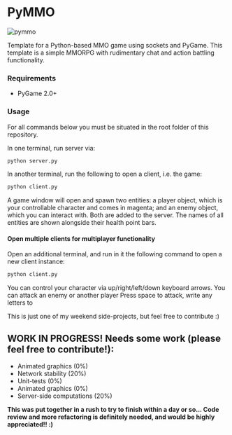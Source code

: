 # PyMMO

![pymmo](https://github.com/luisoutomaior/pymmo/blob/main/pymmo.png?raw=true)



Template for a Python-based MMO game using sockets and PyGame. This template is a simple MMORPG with rudimentary chat and action battling functionality. 


### Requirements
- PyGame 2.0+

### Usage
For all commands below you must be situated in the root folder of this repository.

In one terminal, run server via:
```sh
python server.py
```

In another terminal, run the following to open a client, i.e. the game: 

```sh
python client.py
````

A game window will open and spawn two entities: a player object, which is your controllable character and comes in magenta; and an enemy object, which you can interact with. Both are added to the server. The names of all entities are shown alongside their health point bars.

#### Open multiple clients for multiplayer functionality

Open an additional terminal, and run in it the following command to open a new client instance:
```sh
python client.py
````



You can control your character via up/right/left/down keyboard arrows. You can attack an enemy or another player
Press space to attack, write any letters to 



This is just one of my weekend side-projects, but feel free to contribute :)


## WORK IN PROGRESS! Needs some work (please feel free to contribute!):

- Animated graphics (0%)
- Network stability (20%)
- Unit-tests (0%)
- Animated graphics (0%)
- Server-side computations (20%)


**This was put together in a rush to try to finish within a day or so... Code review and more refactoring is definitely needed, and would be highly appreciated!! :)**
